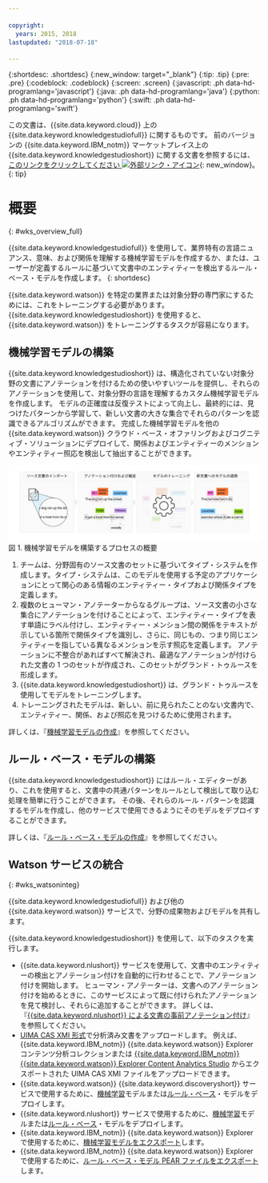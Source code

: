 ```yaml
---

copyright:
  years: 2015, 2018
lastupdated: "2018-07-18"

---
```


{:shortdesc: .shortdesc}
{:new_window: target="_blank"}
{:tip: .tip}
{:pre: .pre}
{:codeblock: .codeblock}
{:screen: .screen}
{:javascript: .ph data-hd-programlang='javascript'}
{:java: .ph data-hd-programlang='java'}
{:python: .ph data-hd-programlang='python'}
{:swift: .ph data-hd-programlang='swift'}

この文書は、{{site.data.keyword.cloud}} 上の {{site.data.keyword.knowledgestudiofull}} に関するものです。 前のバージョンの {{site.data.keyword.IBM_notm}} マーケットプレイス上の {{site.data.keyword.knowledgestudioshort}} に関する文書を参照するには、[このリンクをクリックしてください ![外部リンク・アイコン](../../icons/launch-glyph.svg "外部リンク・アイコン")](https://{DomainName}/docs/services/knowledge-studio/index.html){: new_window}。
{: tip}

# 概要
{: #wks_overview_full}

{{site.data.keyword.knowledgestudiofull}} を使用して、業界特有の言語ニュアンス、意味、および関係を理解する機械学習モデルを作成するか、または、ユーザーが定義するルールに基づいて文書中のエンティティーを検出するルール・ベース・モデルを作成します。
{: shortdesc}

{{site.data.keyword.watson}} を特定の業界または対象分野の専門家にするためには、これをトレーニングする必要があります。 {{site.data.keyword.knowledgestudioshort}} を使用すると、{{site.data.keyword.watson}} をトレーニングするタスクが容易になります。

## 機械学習モデルの構築

{{site.data.keyword.knowledgestudioshort}} は、構造化されていない対象分野の文書にアノテーションを付けるための使いやすいツールを提供し、それらのアノテーションを使用して、対象分野の言語を理解するカスタム機械学習モデルを作成します。 モデルの正確度は反復テストによって向上し、最終的には、見つけたパターンから学習して、新しい文書の大きな集合でそれらのパターンを認識できるアルゴリズムができます。 完成した機械学習モデルを他の {{site.data.keyword.watson}} クラウド・ベース・オファリングおよびコグニティブ・ソリューションにデプロイして、関係およびエンティティーのメンションやエンティティー照応を検出して抽出することができます。

![機械学習モデルを構築するプロセスの概要](images/wks-ovw-anno.svg "新しい文書でエンティティーおよび関係を検出できる機械学習モデルの構築のプロセスを示しています。") 図 1. 機械学習モデルを構築するプロセスの概要

1. チームは、分野固有のソース文書のセットに基づいてタイプ・システムを作成します。タイプ・システムは、このモデルを使用する予定のアプリケーションにとって関心のある情報のエンティティー・タイプおよび関係タイプを定義します。
1. 複数のヒューマン・アノテーターからなるグループは、ソース文書の小さな集合にアノテーションを付けることによって、エンティティー・タイプを表す単語にラベル付けし、エンティティー・メンション間の関係をテキストが示している箇所で関係タイプを識別し、さらに、同じもの、つまり同じエンティティーを指している異なるメンションを示す照応を定義します。 アノテーションに不整合があればすべて解決され、最適なアノテーションが付けられた文書の 1 つのセットが作成され、このセットがグランド・トゥルースを形成します。
1. {{site.data.keyword.knowledgestudioshort}} は、グランド・トゥルースを使用してモデルをトレーニングします。
1. トレーニングされたモデルは、新しい、前に見られたことのない文書内で、エンティティー、関係、および照応を見つけるために使用されます。

詳しくは、『[機械学習モデルの作成](/docs/services/watson-knowledge-studio/ml-annotator.html)』を参照してください。

## ルール・ベース・モデルの構築

{{site.data.keyword.knowledgestudioshort}} にはルール・エディターがあり、これを使用すると、文書中の共通パターンをルールとして検出して取り込む処理を簡単に行うことができます。 その後、それらのルール・パターンを認識するモデルを作成し、他のサービスで使用できるようにそのモデルをデプロイすることができます。

詳しくは、『[ルール・ベース・モデルの作成](/docs/services/watson-knowledge-studio/rule-annotator.html)』を参照してください。

## Watson サービスの統合
{: #wks_watsoninteg}

{{site.data.keyword.knowledgestudiofull}} および他の {{site.data.keyword.watson}} サービスで、分野の成果物およびモデルを共有します。

{{site.data.keyword.knowledgestudioshort}} を使用して、以下のタスクを実行します。

- {{site.data.keyword.nlushort}} サービスを使用して、文書中のエンティティーの検出とアノテーション付けを自動的に行わせることで、アノテーション付けを開始します。 ヒューマン・アノテーターは、文書へのアノテーション付けを始めるときに、このサービスによって既に付けられたアノテーションを見て検討し、それらに追加することができます。 詳しくは、『[{{site.data.keyword.nlushort}} による文書の事前アノテーション付け](/docs/services/watson-knowledge-studio/preannotation.html#wks_preannotnlu)』を参照してください。
- [UIMA CAS XMI 形式](/docs/services/watson-knowledge-studio/preannotation.html#wks_uimaweximport)で分析済み文書をアップロードします。 例えば、{{site.data.keyword.IBM_notm}} {{site.data.keyword.watson}} Explorer コンテンツ分析コレクションまたは [{{site.data.keyword.IBM_notm}} {{site.data.keyword.watson}} Explorer Content Analytics Studio](/docs/services/watson-knowledge-studio/preannotation.html#wks_uimawexstudio) からエクスポートされた UIMA CAS XMI ファイルをアップロードできます。
- {{site.data.keyword.watson}} {{site.data.keyword.discoveryshort}} サービスで使用するために、[機械学習](/docs/services/watson-knowledge-studio/publish-ml.html#wks_madiscovery)モデルまたは[ルール・ベース](/docs/services/watson-knowledge-studio/rule-annotator-model-use.html#wks_rule_discovery)・モデルをデプロイします。
- {{site.data.keyword.nlushort}} サービスで使用するために、[機械学習](/docs/services/watson-knowledge-studio/publish-ml.html#wks_manlu)モデルまたは[ルール・ベース](/docs/services/watson-knowledge-studio/rule-annotator-model-use.html#wks_rule_nlu)・モデルをデプロイします。
- {{site.data.keyword.IBM_notm}} {{site.data.keyword.watson}} Explorer で使用するために、[機械学習モデルをエクスポート](/docs/services/watson-knowledge-studio/publish-ml.html#wks_maexport)します。
- {{site.data.keyword.IBM_notm}} {{site.data.keyword.watson}} Explorer で使用するために、[ルール・ベース・モデル PEAR ファイルをエクスポート](/docs/services/watson-knowledge-studio/rule-annotator-model-use.html#wks_rule_export)します。

